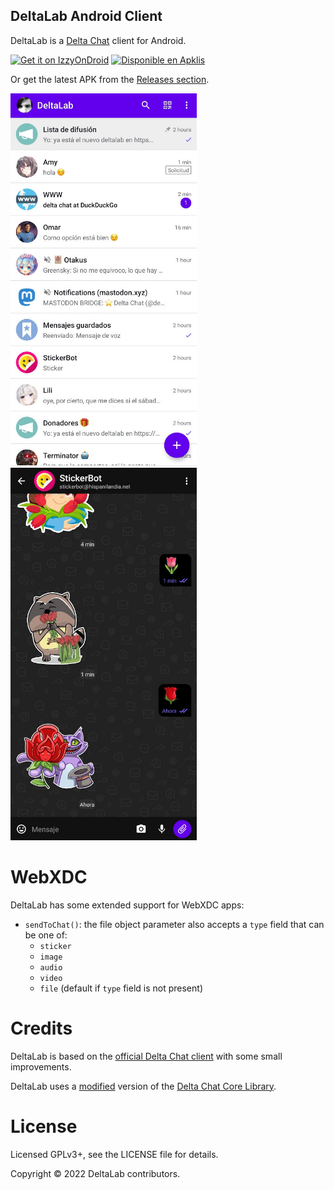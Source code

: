 ## DeltaLab Android Client

DeltaLab is a [Delta Chat](https://delta.chat/) client for Android.

[<img src="https://gitlab.com/IzzyOnDroid/repo/-/raw/master/assets/IzzyOnDroid.png"
     alt="Get it on IzzyOnDroid"
     height="80">](https://apt.izzysoft.de/fdroid/index/apk/chat.delta.lite)
[<img src="https://delta.chat/assets/badges/get-it-on-apklis.png"
     alt="Disponible en Apklis"
     height="70">](https://www.apklis.cu/application/chat.delta.lite)

Or get the latest APK from the [Releases section](https://github.com/adbenitez/deltalab-android/releases/).

<img alt="Screenshot Chat List" src="fastlane/metadata/android/en-US/images/phoneScreenshots/02.jpg" width="298" /> <img alt="Screenshot Chat View" src="fastlane/metadata/android/en-US/images/phoneScreenshots/04.jpg" width="298" />

# WebXDC

DeltaLab has some extended support for WebXDC apps:

- `sendToChat()`: the file object parameter also accepts a `type` field that can be one of:
  * `sticker`
  * `image`
  * `audio`
  * `video`
  * `file` (default if `type` field is not present)

# Credits

DeltaLab is based on the [official Delta Chat client](https://github.com/deltachat/deltachat-android) with some small improvements.

DeltaLab uses a [modified](https://github.com/adbenitez/deltalab-core) version of the [Delta Chat Core Library](https://github.com/deltachat/deltachat-core-rust).

# License

Licensed GPLv3+, see the LICENSE file for details.

Copyright © 2022 DeltaLab contributors.
